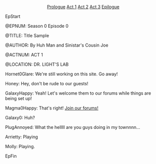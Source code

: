 <center><a href="#prologue" class="EpButtons">Prologue</a>
<a href="#act-1" class="EpButtons">Act 1</a>
<a href="#act-2" class="EpButtons">Act 2</a>
<a href="#act-3" class="EpButtons">Act 3</a>
<a href="#epilogue" class="EpButtons">Epilogue</a></center>

EpStart

<!-- Epilogue Info -->
 
@EPNUM: Season 0 Episode 0

@TITLE: Title Sample

@AUTHOR: By Huh Man and Sinistar's Cousin Joe

<!-- Epilogue -->

@ACTNUM: ACT 1

@LOCATION: DR. LIGHT'S LAB

Hornet0Glare: We're still working on this site. Go away!

Honey: Hey, don't be rude to our guests!

GalaxyHappy: Yeah! Let's welcome them to our forums while things are being set up!

Magma0Happy: That's right! [Join our forums!](http://cyborgresistance.proboards.com/)

Galaxy0: Huh?

PlugAnnoyed: What the helllll are you guys doing in my townnnn...

Arrietty: Playing

Molly: Playing.

EpFin



<script src="{{ '/assets/js/EpFormatter.js' | relative_url }}"></script>